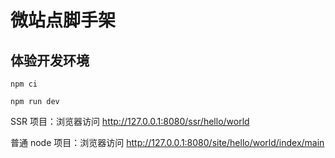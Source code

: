 # 微站点脚手架

## 体验开发环境

`npm ci`

`npm run dev`

SSR 项目：浏览器访问 http://127.0.0.1:8080/ssr/hello/world

普通 node 项目：浏览器访问 http://127.0.0.1:8080/site/hello/world/index/main
